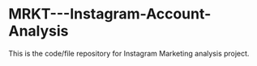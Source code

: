 # MRKT---Instagram-Account-Analysis

This is the code/file repository for Instagram Marketing analysis project.
